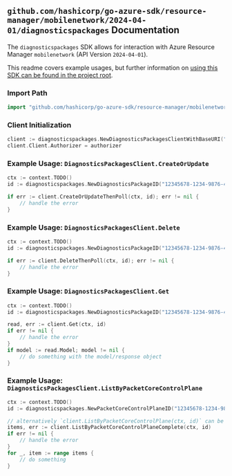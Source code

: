 
## `github.com/hashicorp/go-azure-sdk/resource-manager/mobilenetwork/2024-04-01/diagnosticspackages` Documentation

The `diagnosticspackages` SDK allows for interaction with Azure Resource Manager `mobilenetwork` (API Version `2024-04-01`).

This readme covers example usages, but further information on [using this SDK can be found in the project root](https://github.com/hashicorp/go-azure-sdk/tree/main/docs).

### Import Path

```go
import "github.com/hashicorp/go-azure-sdk/resource-manager/mobilenetwork/2024-04-01/diagnosticspackages"
```


### Client Initialization

```go
client := diagnosticspackages.NewDiagnosticsPackagesClientWithBaseURI("https://management.azure.com")
client.Client.Authorizer = authorizer
```


### Example Usage: `DiagnosticsPackagesClient.CreateOrUpdate`

```go
ctx := context.TODO()
id := diagnosticspackages.NewDiagnosticsPackageID("12345678-1234-9876-4563-123456789012", "example-resource-group", "packetCoreControlPlaneName", "diagnosticsPackageName")

if err := client.CreateOrUpdateThenPoll(ctx, id); err != nil {
	// handle the error
}
```


### Example Usage: `DiagnosticsPackagesClient.Delete`

```go
ctx := context.TODO()
id := diagnosticspackages.NewDiagnosticsPackageID("12345678-1234-9876-4563-123456789012", "example-resource-group", "packetCoreControlPlaneName", "diagnosticsPackageName")

if err := client.DeleteThenPoll(ctx, id); err != nil {
	// handle the error
}
```


### Example Usage: `DiagnosticsPackagesClient.Get`

```go
ctx := context.TODO()
id := diagnosticspackages.NewDiagnosticsPackageID("12345678-1234-9876-4563-123456789012", "example-resource-group", "packetCoreControlPlaneName", "diagnosticsPackageName")

read, err := client.Get(ctx, id)
if err != nil {
	// handle the error
}
if model := read.Model; model != nil {
	// do something with the model/response object
}
```


### Example Usage: `DiagnosticsPackagesClient.ListByPacketCoreControlPlane`

```go
ctx := context.TODO()
id := diagnosticspackages.NewPacketCoreControlPlaneID("12345678-1234-9876-4563-123456789012", "example-resource-group", "packetCoreControlPlaneName")

// alternatively `client.ListByPacketCoreControlPlane(ctx, id)` can be used to do batched pagination
items, err := client.ListByPacketCoreControlPlaneComplete(ctx, id)
if err != nil {
	// handle the error
}
for _, item := range items {
	// do something
}
```
